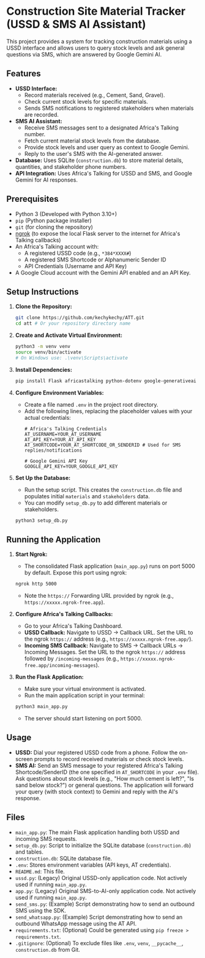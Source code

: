 # Construction Site Material Tracker (USSD & SMS AI Assistant)

This project provides a system for tracking construction materials using a USSD interface and allows users to query stock levels and ask general questions via SMS, which are answered by Google Gemini AI.

## Features

*   **USSD Interface:**
    *   Record materials received (e.g., Cement, Sand, Gravel).
    *   Check current stock levels for specific materials.
    *   Sends SMS notifications to registered stakeholders when materials are recorded.
*   **SMS AI Assistant:**
    *   Receive SMS messages sent to a designated Africa's Talking number.
    *   Fetch current material stock levels from the database.
    *   Provide stock levels and user query as context to Google Gemini.
    *   Reply to the user's SMS with the AI-generated answer.
*   **Database:** Uses SQLite (`construction.db`) to store material details, quantities, and stakeholder phone numbers.
*   **API Integration:** Uses Africa's Talking for USSD and SMS, and Google Gemini for AI responses.

## Prerequisites

*   Python 3 (Developed with Python 3.10+)
*   `pip` (Python package installer)
*   `git` (for cloning the repository)
*   [ngrok](https://ngrok.com/download) (to expose the local Flask server to the internet for Africa's Talking callbacks)
*   An Africa's Talking account with:
    *   A registered USSD code (e.g., `*384*XXXX#`)
    *   A registered SMS Shortcode or Alphanumeric Sender ID
    *   API Credentials (Username and API Key)
*   A Google Cloud account with the Gemini API enabled and an API Key.

## Setup Instructions

1.  **Clone the Repository:**
    ```bash
    git clone https://github.com/kechykechy/ATT.git
    cd att # Or your repository directory name
    ```

2.  **Create and Activate Virtual Environment:**
    ```bash
    python3 -m venv venv
    source venv/bin/activate
    # On Windows use: .\venv\Scripts\activate
    ```

3.  **Install Dependencies:**
    ```bash
    pip install Flask africastalking python-dotenv google-generativeai
    ```

4.  **Configure Environment Variables:**
    *   Create a file named `.env` in the project root directory.
    *   Add the following lines, replacing the placeholder values with your actual credentials:
        ```dotenv
        # Africa's Talking Credentials
        AT_USERNAME=YOUR_AT_USERNAME
        AT_API_KEY=YOUR_AT_API_KEY
        AT_SHORTCODE=YOUR_AT_SHORTCODE_OR_SENDERID # Used for SMS replies/notifications

        # Google Gemini API Key
        GOOGLE_API_KEY=YOUR_GOOGLE_API_KEY
        ```

5.  **Set Up the Database:**
    *   Run the setup script. This creates the `construction.db` file and populates initial `materials` and `stakeholders` data.
    *   You can modify `setup_db.py` to add different materials or stakeholders.
    ```bash
    python3 setup_db.py
    ```

## Running the Application

1.  **Start Ngrok:**
    *   The consolidated Flask application (`main_app.py`) runs on port 5000 by default. Expose this port using ngrok:
    ```bash
    ngrok http 5000
    ```
    *   Note the `https://` Forwarding URL provided by ngrok (e.g., `https://xxxxx.ngrok-free.app`).

2.  **Configure Africa's Talking Callbacks:**
    *   Go to your Africa's Talking Dashboard.
    *   **USSD Callback:** Navigate to USSD -> Callback URL. Set the URL to the ngrok `https://` address (e.g., `https://xxxxx.ngrok-free.app/`).
    *   **Incoming SMS Callback:** Navigate to SMS -> Callback URLs -> Incoming Messages. Set the URL to the ngrok `https://` address followed by `/incoming-messages` (e.g., `https://xxxxx.ngrok-free.app/incoming-messages`).

3.  **Run the Flask Application:**
    *   Make sure your virtual environment is activated.
    *   Run the main application script in your terminal:
    ```bash
    python3 main_app.py
    ```
    *   The server should start listening on port 5000.

## Usage

*   **USSD:** Dial your registered USSD code from a phone. Follow the on-screen prompts to record received materials or check stock levels.
*   **SMS AI:** Send an SMS message to your registered Africa's Talking Shortcode/SenderID (the one specified in `AT_SHORTCODE` in your `.env` file). Ask questions about stock levels (e.g., "How much cement is left?", "Is sand below stock?") or general questions. The application will forward your query (with stock context) to Gemini and reply with the AI's response.

## Files

*   `main_app.py`: The main Flask application handling both USSD and incoming SMS requests.
*   `setup_db.py`: Script to initialize the SQLite database (`construction.db`) and tables.
*   `construction.db`: SQLite database file.
*   `.env`: Stores environment variables (API keys, AT credentials).
*   `README.md`: This file.
*   `ussd.py`: (Legacy) Original USSD-only application code. Not actively used if running `main_app.py`.
*   `app.py`: (Legacy) Original SMS-to-AI-only application code. Not actively used if running `main_app.py`.
*   `send_sms.py`: (Example) Script demonstrating how to send an outbound SMS using the SDK.
*   `send_whatsapp.py`: (Example) Script demonstrating how to send an outbound WhatsApp message using the AT API.
*   `requirements.txt`: (Optional) Could be generated using `pip freeze > requirements.txt`.
*   `.gitignore`: (Optional) To exclude files like `.env`, `venv`, `__pycache__`, `construction.db` from Git.

